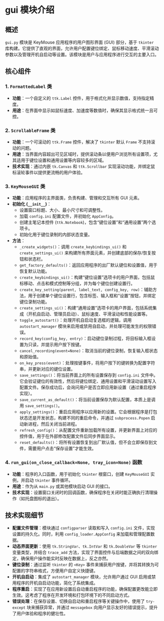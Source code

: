 # gui 模块介绍

## 概述
`gui.py` 模块是 KeyMouse 应用程序的用户图形界面 (GUI) 部分，基于 `tkinter` 库构建。它提供了直观的界面，允许用户配置键位绑定、鼠标移动速度、平滑滚动参数以及管理开机自启动等设置。该模块是用户与应用程序进行交互的主要入口。

## 核心组件

### 1. `FormattedLabel` 类
- **功能**：一个自定义的 `ttk.Label` 控件，用于格式化并显示数值，支持指定精度。
- **用途**：在界面中显示如鼠标速度、加速度等数值时，确保其显示格式统一且可控。

### 2. `ScrollableFrame` 类
- **功能**：一个可滚动的 `ttk.Frame` 控件，解决了 `tkinter` 默认 `Frame` 不支持滚动的问题。
- **用途**：当界面内容超出可见区域时，提供滚动条以便用户浏览所有设置项，尤其适用于键位设置和通用设置等内容较多的区域。
- **技术实现**：通过内嵌 `tk.Canvas` 和 `ttk.Scrollbar` 实现滚动功能，并绑定鼠标滚轮事件以提供更流畅的用户体验。

### 3. `KeyMouseGUI` 类
- **功能**：应用程序的主界面类，负责构建、管理和交互所有 GUI 元素。
- **初始化 (`__init__`)**：
  - 设置窗口标题、大小、最小尺寸和可调整性。
  - 加载 `config.ini` 配置文件，并初始化 `AppConfig`。
  - 创建主笔记本控件 (`ttk.Notebook`)，包含“键位设置”和“通用设置”两个选项卡。
  - 初始化用于键位录制的内部状态变量。
- **方法**：
  - `_create_widgets()`：调用 `create_keybindings_ui()` 和 `create_settings_ui()` 来构建所有界面元素，并创建底部的保存/恢复按钮和状态栏。
  - `get_factory_defaults()`：返回应用程序的出厂默认键位和设置值，用于恢复默认功能。
  - `create_keybindings_ui()`：构建“键位设置”选项卡的用户界面，包括鼠标移动、点击和模式控制等分组，并为每个键位创建设置行。
  - `create_key_setting(parent, label_text, config_key, row)`：辅助方法，用于创建单个键位设置行，包含标签、输入框和“设置”按钮，并绑定键位录制功能。
  - `create_settings_ui()`：构建“通用设置”选项卡的用户界面，包括系统集成（开机自启动、管理员启动）、鼠标速度、平滑滚动和性能设置等。
  - `toggle_autostart()`：处理开机自启动复选框的逻辑，调用 `autostart_manager` 模块来启用或禁用自启动，并处理可能发生的权限错误。
  - `record_key(config_key, entry)`：启动键位录制过程，将目标输入框设置为只读，并提示用户按下按键。
  - `cancel_recording(event=None)`：取消当前的键位录制，恢复输入框状态和原始值。
  - `on_key_press(event)`：处理按键事件，将用户按下的键转换为配置字符串，并更新对应的键位设置。
  - `save_settings()`：将当前界面上的所有设置保存到 `config.ini` 文件中。它会验证键位的有效性，然后将键位绑定、通用设置和平滑滚动设置写入配置文件。保存成功后，会询问用户是否立即应用新设置（通过重启程序实现）。
  - `save_current_as_default()`：将当前设置保存为默认配置，本质上是调用 `save_settings()`。
  - `apply_settings()`：重启应用程序以应用新的设置。它会根据程序是打包状态还是开发状态，构建不同的重启命令，并通过 `subprocess.Popen` 启动新进程，然后关闭当前进程。
  - `refresh_config()`：从配置文件重新加载所有设置，并更新界面上对应的控件值，用于在外部修改配置文件后同步界面显示。
  - `reset_defaults()`：将所有设置恢复到出厂默认值，但不会立即保存到文件，需要用户点击“保存设置”才能生效。

### 4. `run_gui(on_close_callback=None, tray_icon=None)` 函数
- **功能**：程序的入口函数，用于初始化 `tkinter` 根窗口，创建 `KeyMouseGUI` 实例，并启动 `tkinter` 事件循环。
- **用途**：作为从 `main.py` 或其他模块启动 GUI 的接口。
- **技术实现**：设置窗口关闭时的回调函数，确保程序在关闭时能正确执行清理操作（如托盘图标的退出）。

## 技术实现细节
- **配置文件管理**：模块通过 `configparser` 读取和写入 `config.ini` 文件，实现设置的持久化。同时，利用 `config_loader.AppConfig` 来加载和管理配置数据。
- **动态界面更新**：使用 `tk.StringVar`、`tk.IntVar` 和 `tk.DoubleVar` 等 `tkinter` 变量类型，并结合 `trace_add` 方法，实现了界面控件与后端数据之间的双向绑定，确保用户操作能实时反映在数据上，反之亦然。
- **键位录制**：通过监听 `tkinter` 的 `<Key>` 事件来捕获用户按键，并将其转换为可配置的字符串格式，方便用户自定义快捷键。
- **开机自启动**：集成了 `autostart_manager` 模块，允许用户通过 GUI 启用或禁用程序的开机自启动功能，简化了系统集成。
- **程序重启**：实现了在应用新设置后自动重启程序的功能，确保配置更改能立即生效。这考虑了程序在开发环境和打包环境下的不同启动方式。
- **错误处理**：在保存设置、切换自启动和重启程序等关键操作中，使用了 `try-except` 块来捕获异常，并通过 `messagebox` 向用户显示友好的错误提示，提升了用户体验和程序的健壮性。